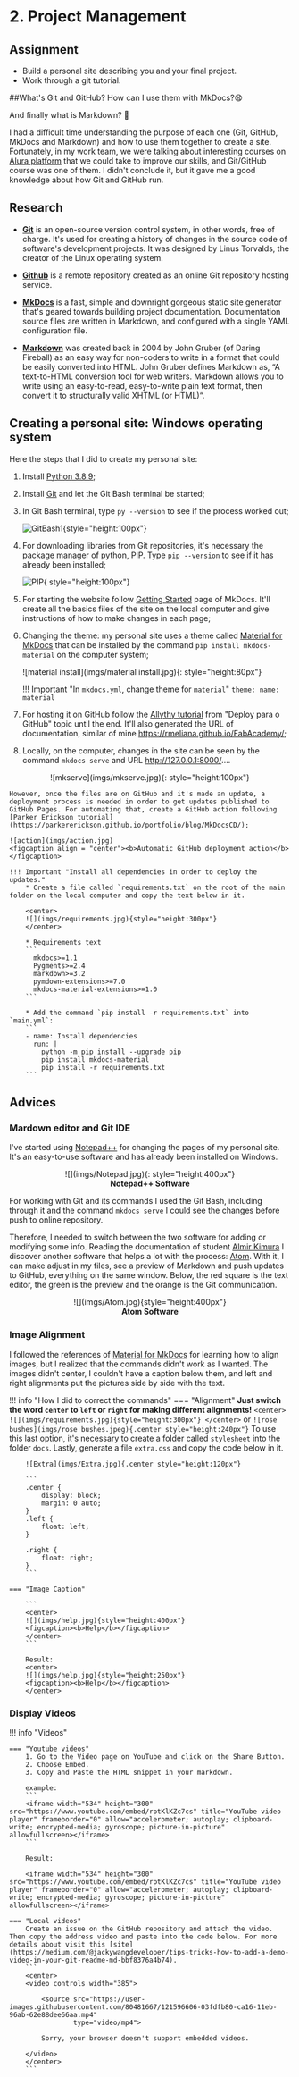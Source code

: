 # 2. Project Management

## Assignment

* Build a personal site describing you and your final project.
* Work through a git tutorial.

##What's Git and GitHub? How can I use them with MkDocs?:anguished:

And finally what is Markdown? :eyes:

I had a difficult time understanding the purpose of each one (Git, GitHub, MkDocs and Markdown) and how to use them together to create a site.
Fortunately, in my work team, we were talking about interesting courses on [Alura platform](https://www.alura.com.br/) that we could take to improve our skills, and Git/GitHub course was one of them. I didn't conclude it, but it gave me a good knowledge about how Git and GitHub run.

## Research

* [**Git**](https://blog.betrybe.com/tecnologia/git-e-github/) is an open-source version control system, in other words, free of charge. It's used for creating a history of changes in the source code of software's development projects. It was designed by Linus Torvalds, the creator of the Linux operating system.

* [**Github**](https://blog.betrybe.com/tecnologia/git-e-github/) is a remote repository created as an online Git repository hosting service.

* [**MkDocs**](https://www.mkdocs.org/) is a fast, simple and downright gorgeous static site generator that's geared towards building project documentation. Documentation source files are written in Markdown, and configured with a single YAML configuration file.

* [**Markdown**](https://blog.bit.ai/what-is-markdown/) was created back in 2004 by John Gruber (of Daring Fireball) as an easy way for non-coders to write in a format that could be easily converted into HTML. John Gruber defines Markdown as, “A text-to-HTML conversion tool for web writers. Markdown allows you to write using an easy-to-read, easy-to-write plain text format, then convert it to structurally valid XHTML (or HTML)“.

## Creating a personal site: **Windows operating system**

Here the steps that I did to create my personal site:

1. Install [Python 3.8.9](https://www.python.org/downloads/);

2. Install [Git](https://git-scm.com/downloads) and let the Git Bash terminal be started;

3. In Git Bash terminal, type `py --version` to see if the process worked out;


    ![GitBash1](imgs/GitBash1.jpg){style="height:100px"}


4. For downloading libraries from Git repositories, it's necessary the package manager of python, PIP. Type `pip --version` to see if it has already been installed;

    ![PIP](imgs/PIP.jpg){ style="height:100px"}

5. For starting the website follow [Getting Started](https://www.mkdocs.org/getting-started/) page of MkDocs. It'll create all the basics files of the site on the local computer and give instructions of how to make changes in each page;

6. Changing the theme: my personal site uses a theme called [Material for MkDocs](https://squidfunk.github.io/mkdocs-material/) that can be installed by the command `pip install mkdocs-material` on the computer system;

    <left>
    ![material install](imgs/material install.jpg){: style="height:80px"}
    </left>

    !!! Important "In `mkdocs.yml`, change theme for `material`"
        ```
        theme:
          name: material
        ```

7. For hosting it on GitHub follow the [Allythy tutorial](https://allythy.github.io/como-criar-documentacao-com-mkdocs) from "Deploy para o GitHub" topic until the end. It'll also generated the URL of documentation, similar of mine https://rmeliana.github.io/FabAcademy/;

8. Locally, on the computer, changes in the site can be seen by the command `mkdocs serve` and URL http://127.0.0.1:8000/....
<center>
![mkserve](imgs/mkserve.jpg){: style="height:100px"}
</center>

    However, once the files are on GitHub and it's made an update, a deployment process is needed in order to get updates published to GitHub Pages. For automating that, create a GitHub action following [Parker Erickson tutorial](https://parkererickson.github.io/portfolio/blog/MkDocsCD/);

    ![action](imgs/action.jpg)
    <figcaption align = "center"><b>Automatic GitHub deployment action</b></figcaption>

    !!! Important "Install all dependencies in order to deploy the updates."
        * Create a file called `requirements.txt` on the root of the main folder on the local computer and copy the text below in it.

        <center>
        ![](imgs/requirements.jpg){style="height:300px"}
        </center>

        * Requirements text
        ```
          mkdocs>=1.1
          Pygments>=2.4
          markdown>=3.2
          pymdown-extensions>=7.0
          mkdocs-material-extensions>=1.0
        ```

        * Add the command `pip install -r requirements.txt` into `main.yml`:
        ```
        - name: Install dependencies
          run: |
            python -m pip install --upgrade pip
            pip install mkdocs-material
            pip install -r requirements.txt
        ```    

## Advices

### Mardown editor and Git IDE

I've started using [Notepad++](https://notepad-plus-plus.org/downloads/) for changing the pages of my personal site. It's an easy-to-use software and has already been installed on Windows.

<center>
![](imgs/Notepad.jpg){: style="height:400px"}
<figcaption><b>Notepad++ Software</b></figcaption>
</center>

For working with Git and its commands I used the Git Bash, including through it and the command `mkdocs serve` I could see the changes before push to online repository.

Therefore, I needed to switch between the two software for adding or modifying some info. Reading the documentation of student [Almir Kimura](http://fabacademy.org/2021/labs/insper/students/almir-kimurajunior/assignments/week02/) I discover another software that helps a lot with the process: [Atom](https://atom.io/). With it, I can make adjust in my files, see a preview of Markdown and push updates to GitHub, everything on the same window. Below, the red square is the text editor, the green is the preview and the orange is the Git communication.

<center>
![](imgs/Atom.jpg){style="height:400px"}
<figcaption><b>Atom Software</b></figcaption>
</center>

### Image Alignment

I followed the references of [Material for MkDocs](https://squidfunk.github.io/mkdocs-material/reference/images/) for learning how to align images, but I realized that the commands didn't work as I wanted. The images didn't center, I couldn't have a caption below them, and left and right alignments put the pictures side by side with the text.

!!! info "How I did to correct the commands"
    === "Alignment"
        **Just switch the word `center` to `left` or `right` for making different alignments!**
        ```
        <center>
        ![](imgs/requirements.jpg){style="height:300px"}
        </center>
        ```
        or
        ```
        ![rose bushes](imgs/rose bushes.jpeg){.center style="height:240px"}
        ```
        To use this last option, it's necessary to create a folder called `stylesheet` into the folder `docs`. Lastly, generate a file `extra.css` and copy the code below in it.

        ![Extra](imgs/Extra.jpg){.center style="height:120px"}

        ```
        .center {
            display: block;
            margin: 0 auto;
        }
        .left {
            float: left;
        }

        .right {
            float: right;
        }
        ```

    === "Image Caption"

        ```
        <center>
        ![](imgs/help.jpg){style="height:400px"}
        <figcaption><b>Help</b></figcaption>
        </center>
        ```

        Result:
        <center>
        ![](imgs/help.jpg){style="height:250px"}
        <figcaption><b>Help</b></figcaption>
        </center>

### Display Videos

!!! info "Videos"

    === "Youtube videos"
        1. Go to the Video page on YouTube and click on the Share Button.
        2. Choose Embed.
        3. Copy and Paste the HTML snippet in your markdown.

        example:
        ```
        <iframe width="534" height="300" src="https://www.youtube.com/embed/rptKlKZc7cs" title="YouTube video player" frameborder="0" allow="accelerometer; autoplay; clipboard-write; encrypted-media; gyroscope; picture-in-picture" allowfullscreen></iframe>
        ```

        Result:

        <iframe width="534" height="300" src="https://www.youtube.com/embed/rptKlKZc7cs" title="YouTube video player" frameborder="0" allow="accelerometer; autoplay; clipboard-write; encrypted-media; gyroscope; picture-in-picture" allowfullscreen></iframe>

    === "Local videos"
        Create an issue on the GitHub repository and attach the video. Then copy the address video and paste into the code below. For more details about visit this [site](https://medium.com/@jackywangdeveloper/tips-tricks-how-to-add-a-demo-video-in-your-git-readme-md-bbf8376a4b74).
        ```
        <center>
        <video controls width="385">

            <source src="https://user-images.githubusercontent.com/80481667/121596606-03fdfb80-ca16-11eb-96ab-62e88dee66aa.mp4"
                    type="video/mp4">

            Sorry, your browser doesn't support embedded videos.

        </video>
        </center>
        ```
